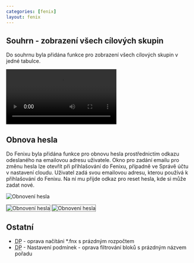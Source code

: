 ```yaml
---
categories: [fenix]
layout: fenix
---
```


## Souhrn - zobrazení všech cílových skupin
Do souhrnu byla přidána funkce pro zobrazení všech cílových skupin v jedné tabulce.

<video src="{{site.url}}/data/vsechnycsvsouhrnu.mp4" type="video/mp4" controls>Souhrn - všechny cílové skupiny</video>

## Obnova hesla
Do Fenixu byla přidána funkce pro obnovu hesla prostřednictím odkazu odeslaného na emailovou adresu uživatele. Okno pro zadání emailu pro změnu hesla lze otevřít při přihlašování do Fenixu, případně ve Správě účtu v nastavení cloudu.
Uživatel zadá svou emailovou adresu, kterou používá k přihlašování do Fenixu. Na ní mu přijde odkaz pro reset hesla, kde si může zadat nové.

![Obnovení hesla]({{site.url}}/data/passwordreset1.png "Obnovení hesla")

<img src="{{site.url}}/data/passwordreset2.png" alt="Obnovení hesla" style="border: 1px solid  gray;">

<img src="{{site.url}}/data/passwordreset3.png" alt="Obnovení hesla" style="border: 1px solid  gray;">

## Ostatní
<ul>
<li><abbr title="Detailní plán">DP</abbr> - oprava načítáni *.fnx s prázdným rozpočtem</li>
<li><abbr title="Detailní plán">DP</abbr> - Nastavení podmínek -  oprava filtrování bloků s prázdným názvem pořadu</li>
</ul>
